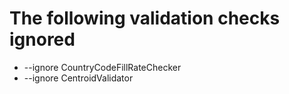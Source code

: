  # The following validation checks ignored
- --ignore CountryCodeFillRateChecker
- --ignore CentroidValidator

